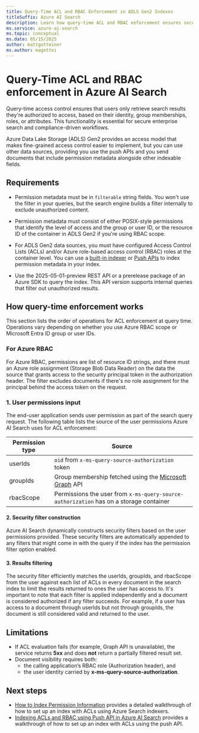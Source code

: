 ```yaml
---  
title: Query-Time ACL and RBAC Enforcement in ADLS Gen2 Indexes
titleSuffix: Azure AI Search  
description: Learn how query-time ACL and RBAC enforcement ensures secure document retrieval in Azure AI Search for indexes containing permission filters from Azure Data Lake Storage (ADLS) Gen2 data sources.  
ms.service: azure-ai-search  
ms.topic: conceptual  
ms.date: 05/15/2025  
author: mattgotteiner  
ms.author: magottei 
---  
```


# Query-Time ACL and RBAC enforcement in Azure AI Search  

Query-time access control ensures that users only retrieve search results they're authorized to access, based on their identity, group memberships, roles, or attributes. This functionality is essential for secure enterprise search and compliance-driven workflows. 

Azure Data Lake Storage (ADLS) Gen2 provides an access model that makes fine-grained access control easier to implement, but you can use other data sources, providing you use the push APIs and you send documents that include permission metadata alongside other indexable fields.

## Requirements

- Permission metadata must be in `filterable` string fields. You won't use the filter in your queries, but the search engine builds a filter internally to exclude unauthorized content.

- Permission metadata must consist of either POSIX-style permissions that identify the level of access and the group or user ID, or the resource ID of the container in ADLS Gen2 if you're using RBAC scope.

- For ADLS Gen2 data sources, you must have configured Access Control Lists (ACLs) and/or Azure role-based access control (RBAC) roles at the container level. You can use a [built-in indexer](search-indexer-access-control-lists-and-role-based-access.md) or [Push APIs](search-index-access-control-lists-and-rbac-push-api.md) to index permission metadata in your index.

- Use the 2025-05-01-preview REST API or a prerelease package of an Azure SDK to query the index. This API version supports internal queries that filter out unauthorized results.

## How query-time enforcement works

This section lists the order of operations for ACL enforcement at query time. Operations vary depending on whether you use Azure RBAC scope or Microsoft Entra ID group or user IDs.

### For Azure RBAC

For Azure RBAC, permissions are list of resource ID strings, and there must an Azure role assignment (Storage Blob Data Reader) on the data the source that grants access to the security principal token in the authorization header. The filter excludes documents if there's no role assignment for the principal behind the access token on the request.

### 1. User permissions input  
The end-user application sends user permission as part of the search query request. The following table lists the source of the user permissions Azure AI Search uses for ACL enforcement:

| Permission type | Source |
| - | - |
| userIds | `oid` from `x-ms-query-source-authorization` token |
| groupIds | Group membership fetched using the [Microsoft Graph](/graph/api/resources/groups-overview) API |
| rbacScope | Permissions the user from `x-ms-query-source-authorization` has on a storage container |

#### 2. Security filter construction  
Azure AI Search dynamically constructs security filters based on the user permissions provided. These security filters are automatically appended to any filters that might come in with the query if the index has the permission filter option enabled.

#### 3. Results filtering  
The security filter efficiently matches the userIds, groupIds, and rbacScope from the user against each list of ACLs in every document in the search index to limit the results returned to ones the user has access to. It's important to note that each filter is applied independently and a document is considered authorized if any filter succeeds. For example, if a user has access to a document through userIds but not through groupIds, the document is still considered valid and returned to the user.

## Limitations
- If ACL evaluation fails (for example, Graph API is unavailable), the service returns **5xx** and does **not** return a partially filtered result set.
- Document visibility requires both:
  - the calling application’s RBAC role (Authorization header), and  
  - the user identity carried by **x-ms-query-source-authorization**.

## Next steps
* [How to Index Permission Information](tutorial-adls-gen2-indexer-acls.md) provides a detailed walkthrough of how to set up an index with ACLs using Azure Search indexers.
* [Indexing ACLs and RBAC using Push API in Azure AI Search](search-index-access-control-lists-and-rbac-push-api.md) provides a walkthrough of how to set up an index with ACLs using the push API.
